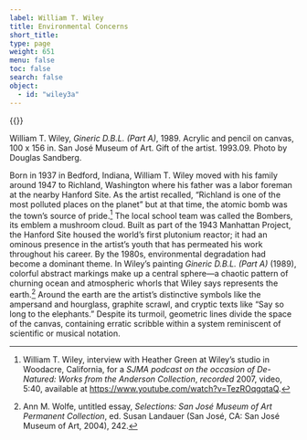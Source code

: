 ```yaml
---
label: William T. Wiley
title: Environmental Concerns
short_title:
type: page
weight: 651
menu: false
toc: false
search: false
object:
  - id: "wiley3a"
---
```


{{<q-figure id="wiley3a" >}}

William T. Wiley, *Gineric D.B.L. (Part A)*, 1989. Acrylic and pencil on canvas, 100 x 156 in. San José Museum of Art. Gift of the artist. 1993.09. Photo by Douglas Sandberg.


Born in 1937 in Bedford, Indiana, William T. Wiley moved with his family around 1947 to Richland, Washington where his father was a labor foreman at the nearby Hanford Site. As the artist recalled, “Richland is one of the most polluted places on the planet” but at that time, the atomic bomb was the town’s source of pride.[^1] The local school team was called the Bombers, its emblem a mushroom cloud. Built as part of the 1943 Manhattan Project, the Hanford Site housed the world’s first plutonium reactor; it had an ominous presence in the artist’s youth that has permeated his work throughout his career. By the 1980s, environmental degradation had become a dominant theme. In Wiley’s painting *Gineric D.B.L. (Part A)* (1989), colorful abstract markings make up a central sphere—a chaotic pattern of churning ocean and atmospheric whorls that Wiley says represents the earth.[^2] Around the earth are the artist’s distinctive symbols like the ampersand and hourglass, graphite scrawl, and cryptic texts like “Say so long to the elephants.” Despite its turmoil, geometric lines divide the space of the canvas, containing erratic scribble within a system reminiscent of scientific or musical notation.

[^1]: William T. Wiley, interview with Heather Green at Wiley’s studio in Woodacre, California, for a *SJMA podcast on the occasion of De-Natured: Works from the Anderson Collection*, *recorded* 2007, video, 5:40, available at https://www.youtube.com/watch?v=TezROqgqtaQ.

[^2]: Ann M. Wolfe, untitled essay, *Selections: San José* *Museum of Art Permanent Collection*, ed. Susan Landauer (San José, CA: San José Museum of Art, 2004), 242.
